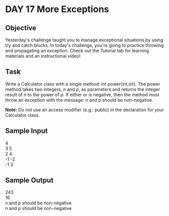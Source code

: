 # DAY 17 More Exceptions

## Objective 
Yesterday's challenge taught you to manage exceptional situations by using try and catch blocks. 
In today's challenge, you're going to practice throwing and propagating an exception. 
Check out the Tutorial tab for learning materials and an instructional video!

## Task 
Write a Calculator class with a single method: int power(int,int). 
The power method takes two integers, *n* and *p*, as parameters and returns the integer result of *n* to the power of *p*. 
If either  or  is negative, then the method must throw an exception with the message: n and p should be non-negative.

**Note:** Do not use an access modifier (e.g.: public) in the declaration for your Calculator class.

## Sample Input
4  
3 5  
2 4  
-1 -2  
-1 3  

## Sample Output
243  
16  
n and p should be non-negative  
n and p should be non-negative  
